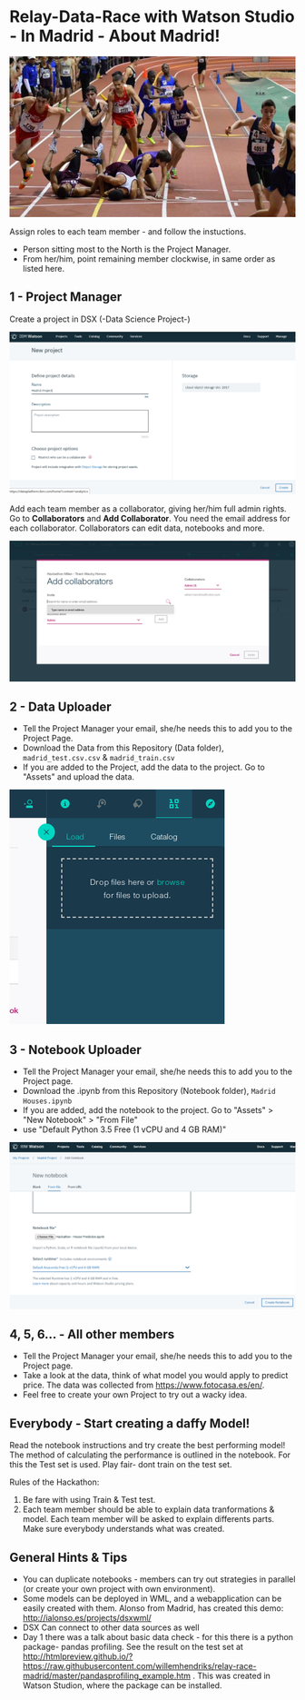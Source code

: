 # Relay-Data-Race with Watson Studio -  In Madrid - About Madrid!

![im](images/relay_race.jpg)

Assign roles to each team member - and follow the instuctions.

- Person sitting most to the North is the Project Manager.
- From her/him, point remaining member clockwise, in same order as listed here.

## 1 - Project Manager

Create a project in DSX (-Data Science Project-)

![im](images/new_project_dsx.png)

Add each team member as a collaborator, giving her/him full admin rights. Go to **Collaborators** and **Add Collaborator**. You need the email address for each collaborator. Collaborators can edit data, notebooks and more.

![im](images/add_collaborator.png)

## 2 - Data Uploader

- Tell the Project Manager your email, she/he needs this to add you to the Project Page.
- Download the Data from this Repository (Data folder), `madrid_test.csv.csv` & `madrid_train.csv`
- If you are added to the Project, add the data to the project. Go to "Assets" and upload the data.

![im](images/load_data.png)

## 3 - Notebook Uploader

- Tell the Project Manager your email, she/he needs this to add you to the Project page.
- Download the .ipynb from this Repository (Notebook folder), `Madrid Houses.ipynb`
- If you are added, add the notebook to the project. Go to "Assets" > "New Notebook" > "From File"
- use "Default Python 3.5 Free (1 vCPU and 4 GB RAM)"

![im](images/new_notebook_environment.png)

## 4, 5, 6... - All other members

- Tell the Project Manager your email, she/he needs this to add you to the Project page.
- Take a look at the data, think of what model you would apply to predict price. The data was collected from https://www.fotocasa.es/en/.
- Feel free to create your own Project to try out a wacky idea.

## Everybody - Start creating a daffy Model!

Read the notebook instructions and try create the best performing model!
The method of calculating the performance is outlined in the notebook. For this the Test set is used. Play fair- dont train on the test set.

Rules of the Hackathon:

1. Be fare with using Train & Test test.
2. Each team member should be able to explain data tranformations & model. Each team member will be asked to explain differents parts. Make sure everybody understands what was created.

## General Hints & Tips

- You can duplicate notebooks - members can try out strategies in parallel (or create your own project with own environment).
- Some models can be deployed in WML, and a webapplication can be easily created with them.
Alonso from Madrid, has created this demo:
http://ialonso.es/projects/dsxwml/
- DSX Can connect to other data sources as well
- Day 1 there was a talk about basic data check - for this there is a python package- pandas profiling. See the result on the test set at http://htmlpreview.github.io/?https://raw.githubusercontent.com/willemhendriks/relay-race-madrid/master/pandasprofiling_example.htm .  This was created in Watson Studion, where the package can be installed.
